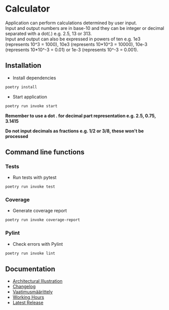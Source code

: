 # Calculator
Application can perform calculations determined by user input.  
Input and output numbers are in base-10 and they can be integer or decimal separated with a dot(.) e.g. 2.5, 13 or 313.  
Input and output can also be expressed in powers of ten e.g. 1e3 (represents 10^3 = 1000), 10e3 (represents 10\*10^3 = 10000), 10e-3 (represents 10\*10^-3 = 0.01) or 1e-3 (represents 10^-3 = 0.001).

## Installation
- Install dependencies
```bash
poetry install
```

- Start application
```bash
poetry run invoke start
```

**Remember to use a dot . for decimal part representation e.g. 2.5, 0.75, 3.1415**

**Do not input decimals as fractions e.g. 1/2 or 3/8, these won't be processed**

## Command line functions

### Tests
- Run tests with pytest
```bash
poetry run invoke test
```

### Coverage
- Generate coverage report
```bash
poetry run invoke coverage-report
```

### Pylint
- Check errors with Pylint
```bash
poetry run invoke lint
```

## Documentation

- [Architectural Illustration](https://github.com/n0spoon/ot-harjoitustyo/blob/master/dokumentaatio/arkkitehtuuri.md)
- [Changelog](https://github.com/n0spoon/ot-harjoitustyo/blob/master/dokumentaatio/changelog.md)
- [Vaatimusmäärittely](https://github.com/n0spoon/ot-harjoitustyo/blob/master/dokumentaatio/vaatimusmaarittely.md)
- [Working Hours](https://github.com/n0spoon/ot-harjoitustyo/blob/master/dokumentaatio/tuntikirjanpito.md)
- [Latest Release](https://github.com/n0spoon/ot-harjoitustyo/releases/latest)
